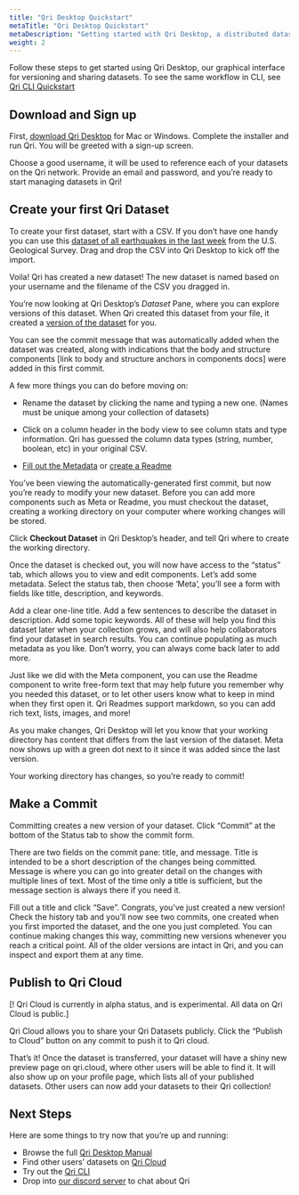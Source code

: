 ```yaml
---
title: "Qri Desktop Quickstart"
metaTitle: "Qri Desktop Quickstart"
metaDescription: "Getting started with Qri Desktop, a distributed dataset version control and sharing system"
weight: 2
---
```


Follow these steps to get started using Qri Desktop, our graphical interface for versioning and sharing datasets.  To see the same workflow in CLI, see [Qri CLI Quickstart](/docs/getting-started/qri-cli-quickstart)

## Download and Sign up

First, [download Qri Desktop](/download) for Mac or Windows.  Complete the installer and run Qri. You will be greeted with a sign-up screen.  

Choose a good username, it will be used to reference each of your datasets on the Qri network.  Provide an email and password, and you’re ready to start managing datasets in Qri!

## Create your first Qri Dataset

To create your first dataset, start with a CSV.  If you don’t have one handy you can use this [dataset of all earthquakes in the last week](https://earthquake.usgs.gov/earthquakes/feed/v1.0/summary/all_week.csv) from the U.S. Geological Survey.  Drag and drop the CSV into Qri Desktop to kick off the import.  

Voila! Qri has created a new dataset!  The new dataset is named based on your username and the filename of the CSV you dragged in.   

You’re now looking at Qri Desktop’s *Dataset* Pane, where you can explore versions of this dataset.  When Qri created this dataset from your file, it created a [version of the dataset](/docs/working-with-datasets/versioning) for you.  

You can see the commit message that was automatically added when the dataset was created, along with indications that the body and structure components [link to body and structure anchors in components docs] were added in this first commit.

A few more things you can do before moving on:

- Rename the dataset by clicking the name and typing a new one.  (Names must be unique among your collection of datasets)
- Click on a column header in the body view to see column stats and type information.  Qri has guessed the column data types (string, number, boolean, etc) in your original CSV.


- [Fill out the Metadata](/docs/tutorials/completing-metadata) or [create a Readme](/docs/tutorials/create-a-readme)

You’ve been viewing the automatically-generated first commit, but now you’re ready to modify your new dataset.  Before you can add more components such as Meta or Readme, you must checkout the dataset, creating a working directory on your computer where working changes will be stored.

Click __Checkout Dataset__ in Qri Desktop’s header, and tell Qri where to create the working directory.

Once the dataset is checked out, you will now have access to the “status” tab, which allows you to view and edit components.  Let’s add some metadata.  Select the status tab, then choose ‘Meta’, you’ll see a form with fields like title, description, and keywords.

Add a clear one-line title.  Add a few sentences to describe the dataset in description.  Add some topic keywords.  All of these will help you find this dataset later when your collection grows, and will also help collaborators find your dataset in search results.  You can continue populating as much metadata as you like.  Don’t worry, you can always come back later to add more.

Just like we did with the Meta component, you can use the Readme component to write free-form text that may help future you remember why you needed this dataset, or to let other users know what to keep in mind when they first open it.  Qri Readmes support markdown, so  you can add rich text, lists, images, and more!

As you make changes, Qri Desktop will let you know that your working directory has content that differs from the last version of the dataset.  Meta now shows up with a green dot next to it since it was added since the last version.  

Your working directory has changes, so you’re ready to commit!

## Make a Commit

Committing creates a new version of your dataset.  Click “Commit” at the bottom of the Status tab to show the commit form.  

There are two fields on the commit pane: title, and message. Title is intended to be a short description of the changes being committed.  Message is where you can go into greater detail on the changes with multiple lines of text.  Most of the time only a title is sufficient, but the message section is always there if you need it.

Fill out a title and click “Save”.  Congrats, you’ve just created a new version!  Check the history tab and you’ll now see two commits, one created when you first imported the dataset, and the one you just completed.  You can continue making changes this way, committing new versions whenever you reach a critical point.  All of the older versions are intact in Qri, and you can inspect and export them at any time.  

## Publish to Qri Cloud

[! Qri Cloud is currently in alpha status, and is experimental.  All data on Qri Cloud is public.]

Qri Cloud allows you to share your Qri Datasets publicly.  Click the “Publish to Cloud” button on any commit to push it to Qri cloud.

That’s it!  Once the dataset is transferred, your dataset will have a shiny new preview page on qri.cloud, where other users will be able to find it.  It will also show up on your profile page, which lists all of your published datasets.  Other users can now add your datasets to their Qri collection!


## Next Steps

Here are some things to try now that you’re up and running:

- Browse the full [Qri Desktop Manual](/docs/qri-desktop-manual/overview)
- Find other users’ datasets on [Qri Cloud](https://qri.cloud)
- Try out the [Qri CLI](/docs/qri-cli-manual/overview)
- Drop into [our discord server](https://discordapp.com/invite/thkJHKj) to chat about Qri
